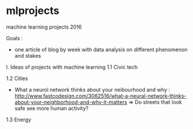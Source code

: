 # mlprojects
machine learning projects 2016 

Goals : 
- one article of blog by week with data analysis on different phenomenon and stakes

I. Ideas of projects with machine learning 
1.1 Civic tech 

1.2 Cities 

- What a neurol network thinks about your neibourhood and why : http://www.fastcodesign.com/3062516/what-a-neural-network-thinks-about-your-neighborhood-and-why-it-matters
=> Do streets that look safe see more human activity? 

1.3 Energy
